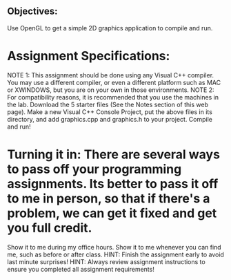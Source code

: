 ## Objectives:

Use OpenGL to get a simple 2D graphics application to compile and run.
# Assignment Specifications:

NOTE 1: This assignment should be done using any Visual C++ compiler. You may use a different compiler, or even a different platform such as MAC or XWINDOWS, but you are on your own in those environments.
NOTE 2: For compatibility reasons, it is recommended that you use the machines in the lab.
Download the 5 starter files (See the Notes section of this web page).
Make a new Visual C++ Console Project, put the above files in its directory, and add graphics.cpp and graphics.h to your project.
Compile and run!
# Turning it in: There are several ways to pass off your programming assignments. Its better to pass it off to me in person, so that if there's a problem, we can get it fixed and get you full credit.

Show it to me during my office hours.
Show it to me whenever you can find me, such as before or after class.
HINT: Finish the assignment early to avoid last minute surprises!
HINT: Always review assignment instructions to ensure you completed all assignment requirements! 
